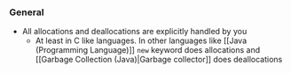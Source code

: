 ### General
- All allocations and deallocations are explicitly handled by you
	- At least in C like languages. In other languages like [[Java (Programming Language)]] `new` keyword does allocations and [[Garbage Collection (Java)|Garbage collector]] does deallocations